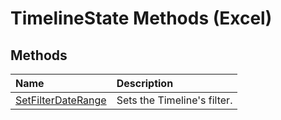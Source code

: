 
# TimelineState Methods (Excel)

## Methods



|**Name**|**Description**|
|:-----|:-----|
| [SetFilterDateRange](c0ceea5c-9aa2-39a2-ce58-e37befeb0175.md)|Sets the Timeline's filter.|
